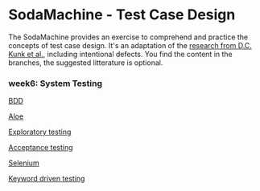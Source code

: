 # SodaMachine - Test Case Design
  
The SodaMachine provides an exercise to comprehend and practice the concepts of test case design.
It's an adaptation of the [research from D.C. Kunk et al.][1], including intentional defects.
You find the content in the branches, the suggested litterature is optional.


### week6: System Testing 

[BDD][2]

[Aloe][3]

[Exploratory testing][4]

[Acceptance testing][5]

[Selenium][6]

[Keyword driven testing][7]

[1]: https://pdfs.semanticscholar.org/c099/37b9d87cf8020fc897b882c412229f5a7c68.pdf
[2]: https://en.wikipedia.org/wiki/Behavior-driven_development
[3]: https://aloe.readthedocs.io/en/latest/index.html#
[4]: https://en.wikipedia.org/wiki/Exploratory_testing
[5]: https://en.wikipedia.org/wiki/Acceptance_testing
[6]: https://en.wikipedia.org/wiki/Selenium_(software)
[7]: https://en.wikipedia.org/wiki/Keyword-driven_testing
